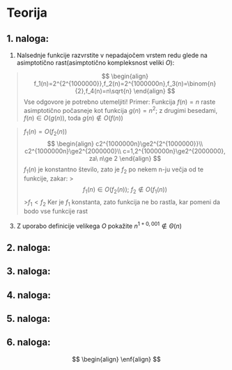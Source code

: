 # Teorija
## 1. naloga:
1. Nalsednje funkcije razvrstite v nepadajočem vrstem redu glede na asimptotično rast(asimptotično kompleksnost veliki $O$):
>$$
>\begin{align}
>f_1(n)=2^{2^{1000000}},f_2(n)=2^{1000000n},f_3(n)=\binom{n}{2},f_4(n)=n\sqrt{n}
>\end{align}
>$$
Vse odgovore je potrebno utemeljiti!
Primer: Funkcija $f(n)=n$ raste asimptotično počasneje kot funkcija $g(n)=n^2$; z drugimi besedami, $f(n)\in O(g(n))$, toda $g(n)\notin O(f(n))$

>$f_1(n)=O(f_2(n))$
>$$
\begin{align}
c2^{1000000n}\ge2^{2^{1000000}}\\
c2^{1000000n}\ge2^{2000000}\\
c=1,2^{1000000n}\ge2^{2000000}, za\ n\ge 2
\end{align}
>$$
>$f_1(n)$ je konstantno število, zato je $f_2$ po nekem n-ju večja od te funkcije, zakar:
	>$$f_1(n)\in O(f_2(n));\ f_2\notin O(f_1(n))$$
	>$f_1<f_2$
>Ker je $f_1$ konstanta, zato funkcija ne bo rastla, kar pomeni da bodo vse funkcije rast

3. Z uporabo definicije velikega $O$ pokažite $n^{1+0,001}\notin \Theta (n)$
>
## 2. naloga:
## 3. naloga:
## 4. naloga:
## 5. naloga:
## 6. naloga:

$$
\begin{align}
\enf{align}
$$